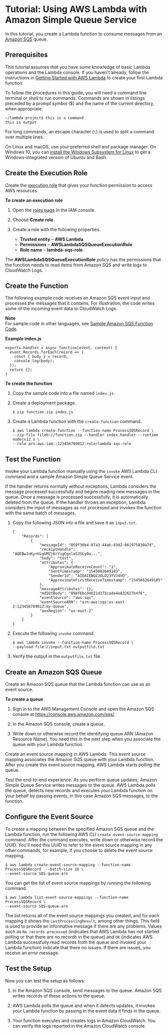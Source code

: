 # Tutorial: Using AWS Lambda with Amazon Simple Queue Service<a name="with-sqs-example"></a>

In this tutorial, you create a Lambda function to consume messages from an [Amazon SQS](https://docs.aws.amazon.com/AWSSimpleQueueService/latest/SQSDeveloperGuide/Welcome.html) queue\.

## Prerequisites<a name="with-sqs-prepare"></a>

This tutorial assumes that you have some knowledge of basic Lambda operations and the Lambda console\. If you haven't already, follow the instructions in [Getting Started with AWS Lambda](getting-started.md) to create your first Lambda function\.

To follow the procedures in this guide, you will need a command line terminal or shell to run commands\. Commands are shown in listings preceded by a prompt symbol \($\) and the name of the current directory, when appropriate:

```
~/lambda-project$ this is a command
this is output
```

For long commands, an escape character \(`\`\) is used to split a command over multiple lines\.

On Linux and macOS, use your preferred shell and package manager\. On Windows 10, you can [install the Windows Subsystem for Linux](https://docs.microsoft.com/en-us/windows/wsl/install-win10) to get a Windows\-integrated version of Ubuntu and Bash\.

## Create the Execution Role<a name="with-sqs-create-execution-role"></a>

Create the [execution role](lambda-intro-execution-role.md) that gives your function permission to access AWS resources\.

**To create an execution role**

1. Open the [roles page](https://console.aws.amazon.com/iam/home#/roles) in the IAM console\.

1. Choose **Create role**\.

1. Create a role with the following properties\.
   + **Trusted entity** – **AWS Lambda**\.
   + **Permissions** – **AWSLambdaSQSQueueExecutionRole**\.
   + **Role name** – **lambda\-sqs\-role**\.

The **AWSLambdaSQSQueueExecutionRole** policy has the permissions that the function needs to read items from Amazon SQS and write logs to CloudWatch Logs\.

## Create the Function<a name="with-sqs-create-function"></a>

The following example code receives an Amazon SQS event input and processes the messages that it contains\. For illustration, the code writes some of the incoming event data to CloudWatch Logs\.

**Note**  
For sample code in other languages, see [Sample Amazon SQS Function Code](with-sqs-create-package.md)\.

**Example index\.js**  

```
exports.handler = async function(event, context) {
  event.Records.forEach(record => {
    const { body } = record;
    console.log(body);
  });
  return {};
}
```

**To create the function**

1. Copy the sample code into a file named `index.js`\.

1. Create a deployment package\.

   ```
   $ zip function.zip index.js
   ```

1. Create a Lambda function with the `create-function` command\.

   ```
   $ aws lambda create-function --function-name ProcessSQSRecord \
   --zip-file fileb://function.zip --handler index.handler --runtime nodejs12.x \
   --role arn:aws:iam::123456789012:role/lambda-sqs-role
   ```

## Test the Function<a name="with-sqs-create-test-function"></a>

Invoke your Lambda function manually using the `invoke` AWS Lambda CLI command and a sample Amazon Simple Queue Service event\.

If the handler returns normally without exceptions, Lambda considers the message processed successfully and begins reading new messages in the queue\. Once a message is processed successfully, it is automatically deleted from the queue\. If the handler throws an exception, Lambda considers the input of messages as not processed and invokes the function with the same batch of messages\.

1. Copy the following JSON into a file and save it as `input.txt`\. 

   ```
   {
       "Records": [
           {
               "messageId": "059f36b4-87a3-44ab-83d2-661975830a7d",
               "receiptHandle": "AQEBwJnKyrHigUMZj6rYigCgxlaS3SLy0a...",
               "body": "test",
               "attributes": {
                   "ApproximateReceiveCount": "1",
                   "SentTimestamp": "1545082649183",
                   "SenderId": "AIDAIENQZJOLO23YVJ4VO",
                   "ApproximateFirstReceiveTimestamp": "1545082649185"
               },
               "messageAttributes": {},
               "md5OfBody": "098f6bcd4621d373cade4e832627b4f6",
               "eventSource": "aws:sqs",
               "eventSourceARN": "arn:aws:sqs:us-east-2:123456789012:my-queue",
               "awsRegion": "us-east-2"
           }
       ]
   }
   ```

1. Execute the following `invoke` command\. 

   ```
   $ aws lambda invoke --function-name ProcessSQSRecord \
   --payload file://input.txt outputfile.txt
   ```

1. Verify the output in the `outputfile.txt` file\.

## Create an Amazon SQS Queue<a name="with-sqs-configure-sqs"></a>

Create an Amazon SQS queue that the Lambda function can use as an event source\.

**To create a queue**

1. Sign in to the AWS Management Console and open the Amazon SQS console at [https://console\.aws\.amazon\.com/sqs/](https://console.aws.amazon.com/sqs/)\.

1. In the Amazon SQS console, create a queue\.

1. Write down or otherwise record the identifying queue ARN \(Amazon Resource Name\)\. You need this in the next step when you associate the queue with your Lambda function\.

Create an event source mapping in AWS Lambda\. This event source mapping associates the Amazon SQS queue with your Lambda function\. After you create this event source mapping, AWS Lambda starts polling the queue\.

Test the end\-to\-end experience\. As you perform queue updates, Amazon Simple Queue Service writes messages to the queue\. AWS Lambda polls the queue, detects new records and executes your Lambda function on your behalf by passing events, in this case Amazon SQS messages, to the function\. 

## Configure the Event Source<a name="with-sqs-attach-notification-configuration"></a>

To create a mapping between the specified Amazon SQS queue and the Lambda function, run the following AWS CLI `create-event-source-mapping` command\. After the command executes, write down or otherwise record the UUID\. You'll need this UUID to refer to the event source mapping in any other commands, for example, if you choose to delete the event source mapping\.

```
$ aws lambda create-event-source-mapping --function-name ProcessSQSRecord  --batch-size 10 \
--event-source SQS-queue-arn
```

You can get the list of event source mappings by running the following command\.

```
$ aws lambda list-event-source-mappings --function-name ProcessSQSRecord \
--event-source SQS-queue-arn
```

The list returns all of the event source mappings you created, and for each mapping it shows the `LastProcessingResult`, among other things\. This field is used to provide an informative message if there are any problems\. Values such as `No records processed` \(indicates that AWS Lambda has not started polling or that there are no records in the queue\) and `OK` \(indicates AWS Lambda successfully read records from the queue and invoked your Lambda function\) indicate that there no issues\. If there are issues, you receive an error message\.

## Test the Setup<a name="with-sqs-final-integration-test-no-iam"></a>

Now you can test the setup as follows:

1. In the Amazon SQS console, send messages to the queue\. Amazon SQS writes records of these actions to the queue\.

1. AWS Lambda polls the queue and when it detects updates, it invokes your Lambda function by passing in the event data it finds in the queue\.

1. Your function executes and creates logs in Amazon CloudWatch\. You can verify the logs reported in the Amazon CloudWatch console\.